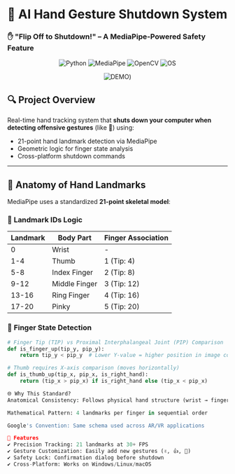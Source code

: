 # 🤖 AI Hand Gesture Shutdown System  
### ✋ "Flip Off to Shutdown!" – A MediaPipe-Powered Safety Feature  

<div align="center">

![Python](https://img.shields.io/badge/Python-3.10%2B-blue?logo=python)
![MediaPipe](https://img.shields.io/badge/MediaPipe-0.9.0-red?logo=google)
![OpenCV](https://img.shields.io/badge/OpenCV-4.7-brightgreen?logo=opencv)
![OS](https://img.shields.io/badge/Windows%2FLinux%2FmacOS-✔-success)

![DEMO]([https://www.google.com/url?sa=i&url=https%3A%2F%2Fwww.picmix.com%2Fstamp%2FNyan-cat-2154077&psig=AOvVaw3cDLjT6x9hgAg2yqmbO2T0&ust=1749851038171000&source=images&cd=vfe&opi=89978449&ved=0CBMQjRxqFwoTCLiwu53t7I0DFQAAAAAdAAAAABA5))

</div>

## 🔍 **Project Overview**  
Real-time hand tracking system that **shuts down your computer when detecting offensive gestures** (like 🖕) using:  
- 21-point hand landmark detection via MediaPipe  
- Geometric logic for finger state analysis  
- Cross-platform shutdown commands  

---

## 🦴 **Anatomy of Hand Landmarks**  
MediaPipe uses a standardized **21-point skeletal model**:

### 📐 **Landmark IDs Logic**  
| Landmark | Body Part          | Finger Association |
|----------|--------------------|--------------------|
| 0        | Wrist              | -                  |
| 1-4      | Thumb              | 1 (Tip: 4)         |
| 5-8      | Index Finger       | 2 (Tip: 8)         |
| 9-12     | Middle Finger      | 3 (Tip: 12)        |
| 13-16    | Ring Finger        | 4 (Tip: 16)        |
| 17-20    | Pinky              | 5 (Tip: 20)        |

### 🤌 **Finger State Detection**  
```python
# Finger Tip (TIP) vs Proximal Interphalangeal Joint (PIP) Comparison
def is_finger_up(tip_y, pip_y):
    return tip_y < pip_y  # Lower Y-value = higher position in image coords

# Thumb requires X-axis comparison (moves horizontally)
def is_thumb_up(tip_x, pip_x, is_right_hand):
    return (tip_x > pip_x) if is_right_hand else (tip_x < pip_x)

🌐 Why This Standard?
Anatomical Consistency: Follows physical hand structure (wrist → fingertips)

Mathematical Pattern: 4 landmarks per finger in sequential order

Google's Convention: Same schema used across AR/VR applications

🚀 Features
✔️ Precision Tracking: 21 landmarks at 30+ FPS
✔️ Gesture Customization: Easily add new gestures (✌️, 👍, 🤟)
✔️ Safety Lock: Confirmation dialog before shutdown
✔️ Cross-Platform: Works on Windows/Linux/macOS
